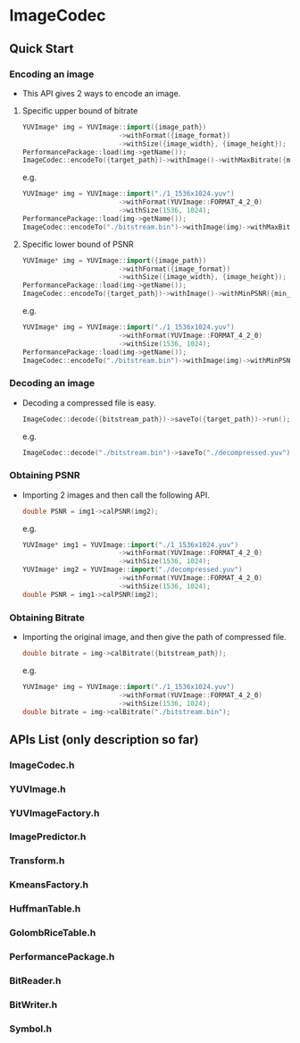 # ImageCodec


## Quick Start

### Encoding an image

- This API gives 2 ways to encode an image.

1. Specific upper bound of bitrate

	```c++
	YUVImage* img = YUVImage::import({image_path})
							->withFormat({image_format})
							->withSize({image_width}, {image_height});
	PerformancePackage::load(img->getName());
	ImageCodec::encodeTo({target_path})->withImage()->withMaxBitrate({max_bitrate})->run();
	```

	e.g.

	```c++
	YUVImage* img = YUVImage::import("./1_1536x1024.yuv")
							->withFormat(YUVImage::FORMAT_4_2_0)
							->withSize(1536, 1024);
	PerformancePackage::load(img->getName());
	ImageCodec::encodeTo("./bitstream.bin")->withImage(img)->withMaxBitrate(0.75)->run();
	```

2. Specific lower bound of PSNR

	```c++
	YUVImage* img = YUVImage::import({image_path})
							->withFormat({image_format})
							->withSize({image_width}, {image_height});
	PerformancePackage::load(img->getName());
	ImageCodec::encodeTo({target_path})->withImage()->withMinPSNR({min_PSNR})->run();
	```

	e.g.

	```c++
	YUVImage* img = YUVImage::import("./1_1536x1024.yuv")
							->withFormat(YUVImage::FORMAT_4_2_0)
							->withSize(1536, 1024);
	PerformancePackage::load(img->getName());
	ImageCodec::encodeTo("./bitstream.bin")->withImage(img)->withMinPSNR(28)->run();
	```
	
### Decoding an image

- Decoding a compressed file is easy.

	```c++
	ImageCodec::decode({bitstream_path})->saveTo({target_path})->run();
	```
	e.g.
	
	```c++
	ImageCodec::decode("./bitstream.bin")->saveTo("./decompressed.yuv")->run();
	```

### Obtaining PSNR

- Importing 2 images and then call the following API.

	```c++
	double PSNR = img1->calPSNR(img2);
	```
	
	e.g.
	
	```c++
	YUVImage* img1 = YUVImage::import("./1_1536x1024.yuv")
							->withFormat(YUVImage::FORMAT_4_2_0)
							->withSize(1536, 1024);
	YUVImage* img2 = YUVImage::import("./decompressed.yuv")
							->withFormat(YUVImage::FORMAT_4_2_0)
							->withSize(1536, 1024);
	double PSNR = img1->calPSNR(img2);
	```

### Obtaining Bitrate

- Importing the original image, and then give the path of compressed file.

	```c++
	double bitrate = img->calBitrate({bitstream_path});
	```	
	
	e.g.
	
	```c++
	YUVImage* img = YUVImage::import("./1_1536x1024.yuv")
							->withFormat(YUVImage::FORMAT_4_2_0)
							->withSize(1536, 1024);
	double bitrate = img->calBitrate("./bitstream.bin");
	```


## APIs List (only description so far)

### ImageCodec.h

### YUVImage.h

<!--
| type | return | name | parameters | description |
|:-----|:--------|:--------|:------|:-------|
| static | YUVImage* | emptyImage | string path, int width, <br/> int height, int format |
| dynamic | YUVImage* | transformToFormat | YUVImage::FORMAT\_4\_2\_0 \| <br/> YUVImage::FORMAT\_4\_2\_2 \| <br/> YUVImage::FORMAT\_4\_4\_4 |
| dynamic | YUVImage* | add | YUVImage* image | circular addition |
| dynamic | YUVImage* | diff | YUVImage* image | circular subtraction |
| dynamic | int | getWidth | DataLayer::Y \| <br/> DataLayer::Cb \| <br/> DataLayer::Cr | width of Y/U/V layer |
| dynamic | int | getHeight | DataLayer::Y \| <br/> DataLayer::Cb \| <br/> DataLayer::Cr | height of Y/U/V layer |
| dynamic | int | getDataSize | DataLayer::Y \| <br/> DataLayer::Cb \| <br/> DataLayer::Cr | area of Y/U/V layer |
| dynamic | T | getYDataAt\<T\> | int x, int y | the value at the position (x, y) in Y layer |
| dynamic | T | getCbDataAt\<T\> | int x, int y | the value at the position (x, y) in U layer |
| dynamic | T | getCrDataAt\<T\> | int x, int y | the value at the position (x, y) in V layer |
-->

### YUVImageFactory.h

### ImagePredictor.h

### Transform.h

### KmeansFactory.h

### HuffmanTable.h

### GolombRiceTable.h

### PerformancePackage.h

### BitReader.h

### BitWriter.h

### Symbol.h
